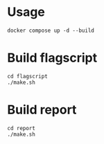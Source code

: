 # Usage

```
docker compose up -d --build
```

# Build flagscript

```
cd flagscript
./make.sh
```

# Build report

```
cd report
./make.sh
```

